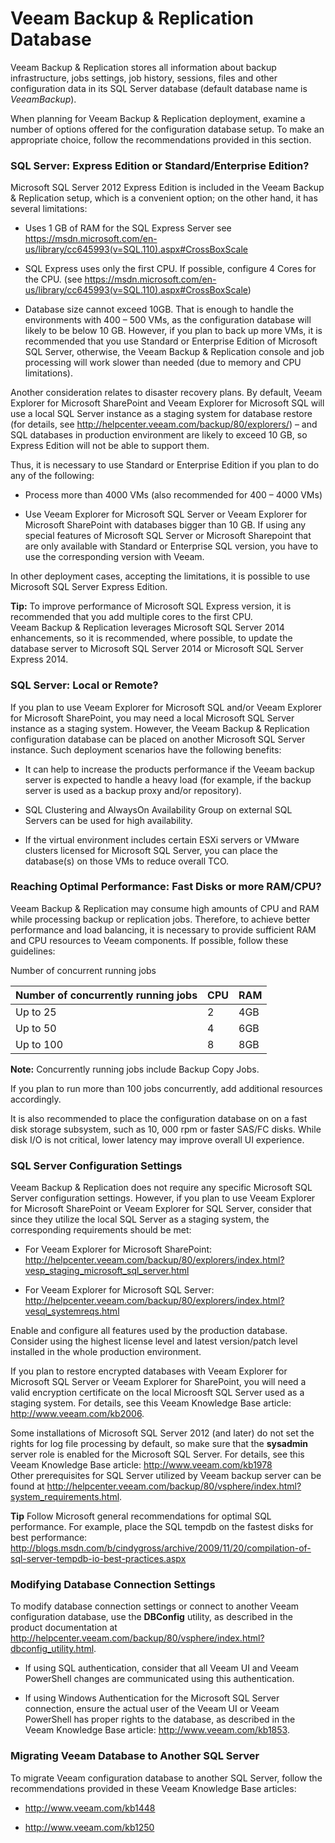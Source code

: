 # Veeam Backup & Replication Database

Veeam Backup & Replication stores all information about backup
infrastructure, jobs settings, job history, sessions, files and other
configuration data in its SQL Server database (default database name is
*VeeamBackup*).

When planning for Veeam Backup & Replication deployment, examine a
number of options offered for the configuration database setup. To make
an appropriate choice, follow the recommendations provided in this
section.

### SQL Server: Express Edition or Standard/Enterprise Edition?

Microsoft SQL Server 2012 Express Edition is included in the Veeam
Backup & Replication setup, which is a convenient option; on the other
hand, it has several limitations:

-   Uses 1 GB of RAM for the SQL Express Server see
    <https://msdn.microsoft.com/en-us/library/cc645993(v=SQL.110).aspx#CrossBoxScale>

-   SQL Express uses only the first CPU. If possible, configure 4 Cores
    for the CPU. (see
    <https://msdn.microsoft.com/en-us/library/cc645993(v=SQL.110).aspx#CrossBoxScale>)

-   Database size cannot exceed 10GB. That is enough to handle the
    environments with 400 – 500 VMs, as the configuration database will
    likely to be below 10 GB. However, if you plan to back up more VMs,
    it is recommended that you use Standard or Enterprise Edition of
    Microsoft SQL Server, otherwise, the Veeam Backup & Replication
    console and job processing will work slower than needed (due to
    memory and CPU limitations).

Another consideration relates to disaster recovery plans. By default,
Veeam Explorer for Microsoft SharePoint and Veeam Explorer for Microsoft
SQL will use a local SQL Server instance as a staging system for
database restore (for details, see
<http://helpcenter.veeam.com/backup/80/explorers/>) – and SQL databases
in production environment are likely to exceed 10 GB, so Express Edition
will not be able to support them.

Thus, it is necessary to use Standard or Enterprise Edition if you plan
to do any of the following:

-   Process more than 4000 VMs (also recommended for 400 – 4000 VMs)

-   Use Veeam Explorer for Microsoft SQL Server or Veeam Explorer for
    Microsoft SharePoint with databases bigger than 10 GB. If using any
    special features of Microsoft SQL Server or Microsoft Sharepoint
    that are only available with Standard or Enterprise SQL version, you
    have to use the corresponding version with Veeam.

In other deployment cases, accepting the limitations, it is possible to
use Microsoft SQL Server Express Edition.

**Tip:** To improve performance of Microsoft SQL Express version, it is
recommended that you add multiple cores to the first CPU.\
Veeam Backup & Replication leverages Microsoft SQL Server 2014
enhancements, so it is recommended, where possible, to update the
database server to Microsoft SQL Server 2014 or Microsoft SQL Server
Express 2014.

### SQL Server: Local or Remote? 

If you plan to use Veeam Explorer for Microsoft SQL and/or Veeam
Explorer for Microsoft SharePoint, you may need a local Microsoft SQL
Server instance as a staging system. However, the Veeam Backup &
Replication configuration database can be placed on another Microsoft
SQL Server instance. Such deployment scenarios have the following
benefits:

-   It can help to increase the products performance if the Veeam backup
    server is expected to handle a heavy load (for example, if the
    backup server is used as a backup proxy and/or repository).

-   SQL Clustering and AlwaysOn Availability Group on external SQL
    Servers can be used for high availability.

-   If the virtual environment includes certain ESXi servers or VMware
    clusters licensed for Microsoft SQL Server, you can place
    the database(s) on those VMs to reduce overall TCO.

### Reaching Optimal Performance: Fast Disks or more RAM/CPU? 

Veeam Backup & Replication may consume high amounts of CPU and RAM while
processing backup or replication jobs. Therefore, to achieve better
performance and load balancing, it is necessary to provide sufficient
RAM and CPU resources to Veeam components. If possible, follow these
guidelines:

Number of concurrent running jobs

| Number of concurrently running jobs | CPU | RAM |
| ------------------------------------|---- | ----|
| Up to 25                            |  2  | 4GB |
| Up to 50                            |  4  | 6GB |
| Up to 100                           |  8  | 8GB |

**Note:** Concurrently running jobs include Backup Copy Jobs.

If you plan to run more than 100 jobs concurrently, add additional resources accordingly.

It is also recommended to place the configuration database on on a fast
disk storage subsystem, such as 10, 000 rpm or faster SAS/FC disks.
While disk I/O is not critical, lower latency may improve overall UI
experience.

### SQL Server Configuration Settings

Veeam Backup & Replication does not require any specific Microsoft SQL
Server configuration settings. However, if you plan to use Veeam
Explorer for Microsoft SharePoint or Veeam Explorer for SQL Server,
consider that since they utilize the local SQL Server as a staging
system, the corresponding requirements should be met:

-   For Veeam Explorer for Microsoft SharePoint:
    <http://helpcenter.veeam.com/backup/80/explorers/index.html?vesp_staging_microsoft_sql_server.html>

-   For Veeam Explorer for Microsoft SQL Server:
    <http://helpcenter.veeam.com/backup/80/explorers/index.html?vesql_systemreqs.html>

Enable and configure all features used by the production database.
Consider using the highest license level and latest version/patch level
installed in the whole production environment. 

If you plan to restore encrypted databases with Veeam Explorer for
Microsoft SQL Server or Veeam Explorer for SharePoint, you will need a
valid encryption certificate on the local Microosft SQL Server used as a
staging system. For details, see this Veeam Knowledge Base article:
<http://www.veeam.com/kb2006>.

Some installations of Microsoft SQL Server 2012 (and later) do not set
the rights for log file processing by default, so make sure that the
**sysadmin** server role is enabled for the Microsoft SQL Server. For
details, see this Veeam Knowledge Base article:
<http://www.veeam.com/kb1978>\
Other prerequisites for SQL Server utilized by Veeam backup server can
be found at
<http://helpcenter.veeam.com/backup/80/vsphere/index.html?system_requirements.html>.

**Tip** Follow Microsoft general recommendations for optimal SQL
performance. For example, place the SQL tempdb on the fastest disks for
best performance:
<http://blogs.msdn.com/b/cindygross/archive/2009/11/20/compilation-of-sql-server-tempdb-io-best-practices.aspx>

### Modifying Database Connection Settings

To modify database connection settings or connect to another Veeam
configuration database, use the **DBConfig** utility, as described in
the product documentation at
<http://helpcenter.veeam.com/backup/80/vsphere/index.html?dbconfig_utility.html>.

-   If using SQL authentication, consider that all Veeam UI and Veeam
    PowerShell changes are communicated using this authentication.

-   If using Windows Authentication for the Microsoft SQL Server
    connection, ensure the actual user of the Veeam UI or Veeam
    PowerShell has proper rights to the database, as described in the
    Veeam Knowledge Base article: <http://www.veeam.com/kb1853>.

### Migrating Veeam Database to Another SQL Server

To migrate Veeam configuration database to another SQL Server, follow
the recommendations provided in these Veeam Knowledge Base articles:

-   <http://www.veeam.com/kb1448>

-   <http://www.veeam.com/kb1250>
